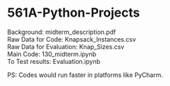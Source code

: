# 561A-Python-Projects
Background: midterm_description.pdf  
Raw Data for Code: Knapsack_Instances.csv  
Raw Data for Evaluation: Knap_Sizes.csv  
Main Code: 130_midterm.ipynb  
To Test results: Evaluation.ipynb  
  
PS: Codes would run faster in platforms like PyCharm.  
